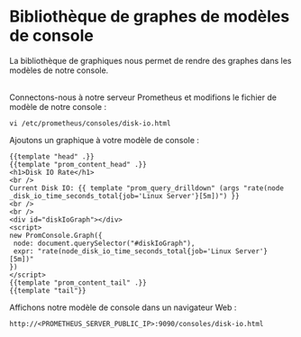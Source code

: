 # Bibliothèque de graphes de modèles de console
La bibliothèque de graphiques nous permet de rendre des graphes dans les modèles de notre console.
<br>
<br>

Connectons-nous à notre serveur Prometheus et modifions le fichier de modèle de notre console :
```
vi /etc/prometheus/consoles/disk-io.html
```

Ajoutons un graphique à votre modèle de console :
```
{{template "head" .}}
{{template "prom_content_head" .}}
<h1>Disk IO Rate</h1>
<br />
Current Disk IO: {{ template "prom_query_drilldown" (args "rate(node
_disk_io_time_seconds_total{job='Linux Server'}[5m])") }}
<br />
<br />
<div id="diskIoGraph"></div>
<script>
new PromConsole.Graph({
 node: document.querySelector("#diskIoGraph"),
 expr: "rate(node_disk_io_time_seconds_total{job='Linux Server'}
[5m])"
})
</script>
{{template "prom_content_tail" .}}
{{template "tail"}}
```

Affichons notre modèle de console dans un navigateur Web :
```
http://<PROMETHEUS_SERVER_PUBLIC_IP>:9090/consoles/disk-io.html
```